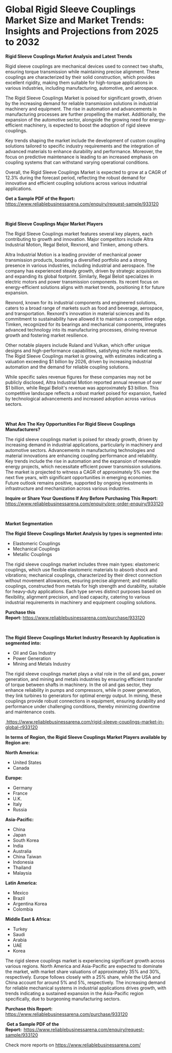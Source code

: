 <p><h1>Global Rigid Sleeve Couplings Market Size and Market Trends: Insights and Projections from 2025 to 2032</h1></p><p><strong>Rigid Sleeve Couplings Market Analysis and Latest Trends</strong></p>
<p><p>Rigid sleeve couplings are mechanical devices used to connect two shafts, ensuring torque transmission while maintaining precise alignment. These couplings are characterized by their solid construction, which provides excellent rigidity, making them suitable for high-torque applications in various industries, including manufacturing, automotive, and aerospace.</p><p>The Rigid Sleeve Couplings Market is poised for significant growth, driven by the increasing demand for reliable transmission solutions in industrial machinery and equipment. The rise in automation and advancements in manufacturing processes are further propelling the market. Additionally, the expansion of the automotive sector, alongside the growing need for energy-efficient machinery, is expected to boost the adoption of rigid sleeve couplings.</p><p>Key trends shaping the market include the development of custom coupling solutions tailored to specific industry requirements and the integration of advanced materials to enhance durability and performance. Moreover, the focus on predictive maintenance is leading to an increased emphasis on coupling systems that can withstand varying operational conditions. </p><p>Overall, the Rigid Sleeve Couplings Market is expected to grow at a CAGR of 12.3% during the forecast period, reflecting the robust demand for innovative and efficient coupling solutions across various industrial applications.</p></p>
<p><strong>Get a Sample PDF of the Report:&nbsp;</strong> <a href="https://www.reliablebusinessarena.com/enquiry/request-sample/933120?utm_campaign=3436&utm_medium=2&utm_source=Github&utm_content=ia&utm_term=21032025&utm_id=rigid-sleeve-couplings">https://www.reliablebusinessarena.com/enquiry/request-sample/933120</a></p>
<p>&nbsp;</p>
<p><strong>Rigid Sleeve Couplings Major Market Players</strong></p>
<p><p>The Rigid Sleeve Couplings market features several key players, each contributing to growth and innovation. Major competitors include Altra Industrial Motion, Regal Beloit, Rexnord, and Timken, among others. </p><p>Altra Industrial Motion is a leading provider of mechanical power transmission products, boasting a diversified portfolio and a strong presence in various industries, including industrial and aerospace. The company has experienced steady growth, driven by strategic acquisitions and expanding its global footprint. Similarly, Regal Beloit specializes in electric motors and power transmission components. Its recent focus on energy-efficient solutions aligns with market trends, positioning it for future expansion.</p><p>Rexnord, known for its industrial components and engineered solutions, caters to a broad range of markets such as food and beverage, aerospace, and transportation. Rexnord's innovation in material sciences and its commitment to sustainability have allowed it to maintain a competitive edge. Timken, recognized for its bearings and mechanical components, integrates advanced technology into its manufacturing processes, driving revenue growth and fostering market resilience.</p><p>Other notable players include Ruland and Vulkan, which offer unique designs and high-performance capabilities, satisfying niche market needs. The Rigid Sleeve Couplings market is growing, with estimates indicating a valuation exceeding $1 billion by 2026, driven by increasing industrial automation and the demand for reliable coupling solutions.</p><p>While specific sales revenue figures for these companies may not be publicly disclosed, Altra Industrial Motion reported annual revenue of over $1 billion, while Regal Beloit's revenue was approximately $3 billion. This competitive landscape reflects a robust market poised for expansion, fueled by technological advancements and increased adoption across various sectors.</p></p>
<p>&nbsp;</p>
<p><strong>What Are The Key Opportunities For Rigid Sleeve Couplings Manufacturers?</strong></p>
<p><p>The rigid sleeve couplings market is poised for steady growth, driven by increasing demand in industrial applications, particularly in machinery and automotive sectors. Advancements in manufacturing technologies and material innovations are enhancing coupling performance and reliability. Key trends include the rise in automation and the expansion of renewable energy projects, which necessitate efficient power transmission solutions. The market is projected to witness a CAGR of approximately 5% over the next five years, with significant opportunities in emerging economies. Future outlook remains positive, supported by ongoing investments in infrastructure and mechanization across various industries.</p></p>
<p><strong>Inquire or Share Your Questions If Any Before Purchasing This Report:</strong> <a href="https://www.reliablebusinessarena.com/enquiry/pre-order-enquiry/933120?utm_campaign=3436&utm_medium=2&utm_source=Github&utm_content=ia&utm_term=21032025&utm_id=rigid-sleeve-couplings">https://www.reliablebusinessarena.com/enquiry/pre-order-enquiry/933120</a></p>
<p>&nbsp;</p>
<p><strong>Market Segmentation</strong></p>
<p><strong>The Rigid Sleeve Couplings Market Analysis by types is segmented into:</strong></p>
<p><ul><li>Elastomeric Couplings</li><li>Mechanical Couplings</li><li>Metallic Couplings</li></ul></p>
<p><p>The rigid sleeve couplings market includes three main types: elastomeric couplings, which use flexible elastomeric materials to absorb shock and vibrations; mechanical couplings, characterized by their direct connection without movement allowances, ensuring precise alignment; and metallic couplings, constructed from metals for high strength and durability, suitable for heavy-duty applications. Each type serves distinct purposes based on flexibility, alignment precision, and load capacity, catering to various industrial requirements in machinery and equipment coupling solutions.</p></p>
<p><strong>Purchase this Report:&nbsp;</strong><a href="https://www.reliablebusinessarena.com/purchase/933120?utm_campaign=3436&utm_medium=2&utm_source=Github&utm_content=ia&utm_term=21032025&utm_id=rigid-sleeve-couplings">https://www.reliablebusinessarena.com/purchase/933120</a></p>
<p>&nbsp;</p>
<p><strong>The Rigid Sleeve Couplings Market Industry Research by Application is segmented into:</strong></p>
<p><ul><li>Oil and Gas Industry</li><li>Power Generation</li><li>Mining and Metals Industry</li></ul></p>
<p><p>The rigid sleeve couplings market plays a vital role in the oil and gas, power generation, and mining and metals industries by ensuring efficient transfer of torque between shafts in machinery. In the oil and gas sector, they enhance reliability in pumps and compressors, while in power generation, they link turbines to generators for optimal energy output. In mining, these couplings provide robust connections in equipment, ensuring durability and performance under challenging conditions, thereby minimizing downtime and maintenance costs.</p></p>
<p><a href="https://www.reliablebusinessarena.com/rigid-sleeve-couplings-market-in-global-r933120?utm_campaign=3436&utm_medium=2&utm_source=Github&utm_content=ia&utm_term=21032025&utm_id=rigid-sleeve-couplings">&nbsp;https://www.reliablebusinessarena.com/rigid-sleeve-couplings-market-in-global-r933120</a></p>
<p><strong>In terms of Region, the Rigid Sleeve Couplings Market Players available by Region are:</strong></p>
<p>
    <p> <strong> North America: </strong>
        <ul>
            <li>United States</li>
            <li>Canada</li>
        </ul>
        </p> 
    <p> <strong> Europe: </strong>
        <ul>
            <li>Germany</li>
            <li>France</li>
            <li>U.K.</li>
            <li>Italy</li>
            <li>Russia</li>
        </ul>
        </p> 
    <p> <strong> Asia-Pacific: </strong>
        <ul>
            <li>China</li>
            <li>Japan</li>
            <li>South Korea</li>
            <li>India</li>
            <li>Australia</li>
            <li>China Taiwan</li>
            <li>Indonesia</li>
            <li>Thailand</li>
            <li>Malaysia</li>
        </ul>
        </p> 
    <p> <strong> Latin America: </strong>
        <ul>
            <li>Mexico</li>
            <li>Brazil</li>
            <li>Argentina Korea</li>
            <li>Colombia</li>
        </ul>
        </p> 
    <p> <strong> Middle East & Africa: </strong>
        <ul>
            <li>Turkey</li>
            <li>Saudi</li>
            <li>Arabia</li>
            <li>UAE</li>
            <li>Korea</li>
        </ul>
    </p>
    </p>
<p><p>The rigid sleeve couplings market is experiencing significant growth across various regions. North America and Asia-Pacific are expected to dominate the market, with market share valuations of approximately 35% and 30%, respectively. Europe follows closely with a 25% share, while the USA and China account for around 5% and 5%, respectively. The increasing demand for reliable mechanical systems in industrial applications drives growth, with trends indicating a sustained expansion in the Asia-Pacific region specifically, due to burgeoning manufacturing sectors.</p></p>
<p><strong>Purchase this Report: </strong><a href="https://www.reliablebusinessarena.com/purchase/933120?utm_campaign=3436&utm_medium=2&utm_source=Github&utm_content=ia&utm_term=21032025&utm_id=rigid-sleeve-couplings">https://www.reliablebusinessarena.com/purchase/933120</a></p>
<p>&nbsp;<strong>Get a Sample PDF of the Report:&nbsp;&nbsp;</strong><a href="https://www.reliablebusinessarena.com/enquiry/request-sample/933120?utm_campaign=3436&utm_medium=2&utm_source=Github&utm_content=ia&utm_term=21032025&utm_id=rigid-sleeve-couplings">https://www.reliablebusinessarena.com/enquiry/request-sample/933120</a></p>
<p><strong></strong></p>
<p>Check more reports on <a href="https://www.reliablebusinessarena.com/?utm_campaign=3436&utm_medium=2&utm_source=Github&utm_content=ia&utm_term=21032025&utm_id=rigid-sleeve-couplings">https://www.reliablebusinessarena.com/</a></p>